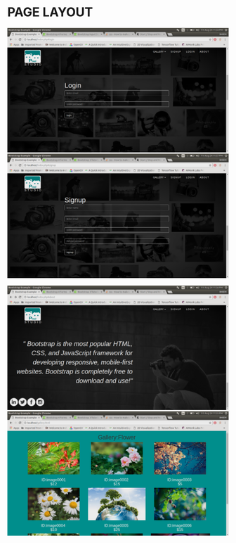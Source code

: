 # PAGE LAYOUT
![alt text](https://github.com/bheemnitd/WebAppPixelStudio/blob/master/page%20Layout/Screenshot%20from%202018-08-24%2023-54-02.png)
![alt text](https://github.com/bheemnitd/WebAppPixelStudio/blob/master/page%20Layout/Screenshot%20from%202018-08-24%2023-57-32.png)

![alt text](https://github.com/bheemnitd/WebAppPixelStudio/blob/master/page%20Layout/Screenshot%20from%202018-08-24%2023-56-07.png)
![alt text](https://github.com/bheemnitd/WebAppPixelStudio/blob/master/page%20Layout/Screenshot%20from%202018-08-24%2023-55-05.png)
